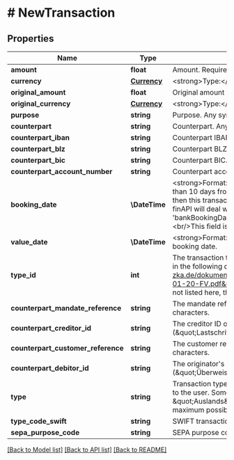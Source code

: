 # # NewTransaction

## Properties

Name | Type | Description | Notes
------------ | ------------- | ------------- | -------------
**amount** | **float** | Amount. Required. |
**currency** | [**Currency**](Currency.md) | &lt;strong&gt;Type:&lt;/strong&gt; Currency&lt;br/&gt; Transaction currency. | [optional]
**original_amount** | **float** | Original amount | [optional]
**original_currency** | [**Currency**](Currency.md) | &lt;strong&gt;Type:&lt;/strong&gt; Currency&lt;br/&gt; Currency of the original amount. | [optional]
**purpose** | **string** | Purpose. Any symbols are allowed. Maximum length is 2000. Optional. Default value: null. | [optional]
**counterpart** | **string** | Counterpart. Any symbols are allowed. Maximum length is 80. Optional. Default value: null. | [optional]
**counterpart_iban** | **string** | Counterpart IBAN. Optional. Default value: null. | [optional]
**counterpart_blz** | **string** | Counterpart BLZ. Optional. Default value: null. | [optional]
**counterpart_bic** | **string** | Counterpart BIC. Optional. Default value: null. | [optional]
**counterpart_account_number** | **string** | Counterpart account number. Maximum length is 34. Optional. Default value: null. | [optional]
**booking_date** | **\DateTime** | &lt;strong&gt;Format:&lt;/strong&gt; &#39;YYYY-MM-DD&#39;&lt;br/&gt;Booking date.&lt;br/&gt;&lt;br/&gt;If the date lies back more than 10 days from the booking date of the latest transaction that currently exists in the account, then this transaction will be ignored and not imported. If the date depicts a date in the future, then finAPI will deal with it the same way as it does with real transactions during a real update (see fields &#39;bankBookingDate&#39; and &#39;finapiBookingDate&#39; in the Transaction Resource for explanation).&lt;br/&gt;&lt;br/&gt;This field is optional, default value is the current date. | [optional]
**value_date** | **\DateTime** | &lt;strong&gt;Format:&lt;/strong&gt; &#39;YYYY-MM-DD&#39;&lt;br/&gt;Value date. Optional. Default value: Same as the booking date. | [optional]
**type_id** | **int** | The transaction type id. It&#39;s usually a number between 1 and 999. You can look up valid transaction in the following document on page 198: &lt;a href&#x3D;&#39;https://www.hbci-zka.de/dokumente/spezifikation_deutsch/fintsv4/FinTS_4.1_Messages_Finanzdatenformate_2014-01-20-FV.pdf&#39; target&#x3D;&#39;_blank&#39;&gt;FinTS Financial Transaction Services&lt;/a&gt;.&lt;br/&gt; For numbers not listed here, the service call might fail. | [optional]
**counterpart_mandate_reference** | **string** | The mandate reference of the counterpart. The maximum possible length of this field is 270 characters. | [optional]
**counterpart_creditor_id** | **string** | The creditor ID of the counterpart. Exists only for SEPA direct debit transactions (\&quot;Lastschrift\&quot;). The maximum possible length of this field is 270 characters. | [optional]
**counterpart_customer_reference** | **string** | The customer reference of the counterpart. The maximum possible length of this field is 270 characters. | [optional]
**counterpart_debitor_id** | **string** | The originator&#39;s identification code. Exists only for SEPA money transfer transactions (\&quot;Überweisung\&quot;). The maximum possible length of this field is 100 characters. | [optional]
**type** | **string** | Transaction type, according to the bank. If set, this will contain a German term that you can display to the user. Some examples of common values are: \&quot;Lastschrift\&quot;, \&quot;Auslands&amp;uuml;berweisung\&quot;, \&quot;Geb&amp;uuml;hren\&quot;, \&quot;Zinsen\&quot;. The maximum possible length of this field is 270 characters. | [optional]
**type_code_swift** | **string** | SWIFT transaction type code. | [optional]
**sepa_purpose_code** | **string** | SEPA purpose code. | [optional]

[[Back to Model list]](../../README.md#models) [[Back to API list]](../../README.md#endpoints) [[Back to README]](../../README.md)
